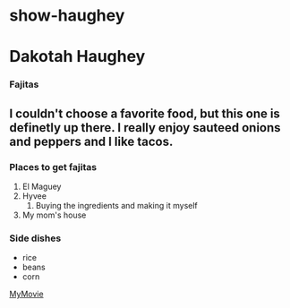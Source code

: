 # show-haughey
# Dakotah Haughey
### Fajitas
I couldn't choose a favorite food, but this one is definetly up there. I **really** enjoy sauteed onions and peppers and I like **tacos**.
---
### Places to get fajitas
1. El Maguey
2. Hyvee
    1. Buying the ingredients and making it myself
3. My mom's house

### Side dishes
* rice
* beans
* corn

[MyMovie](MyMovie.md)